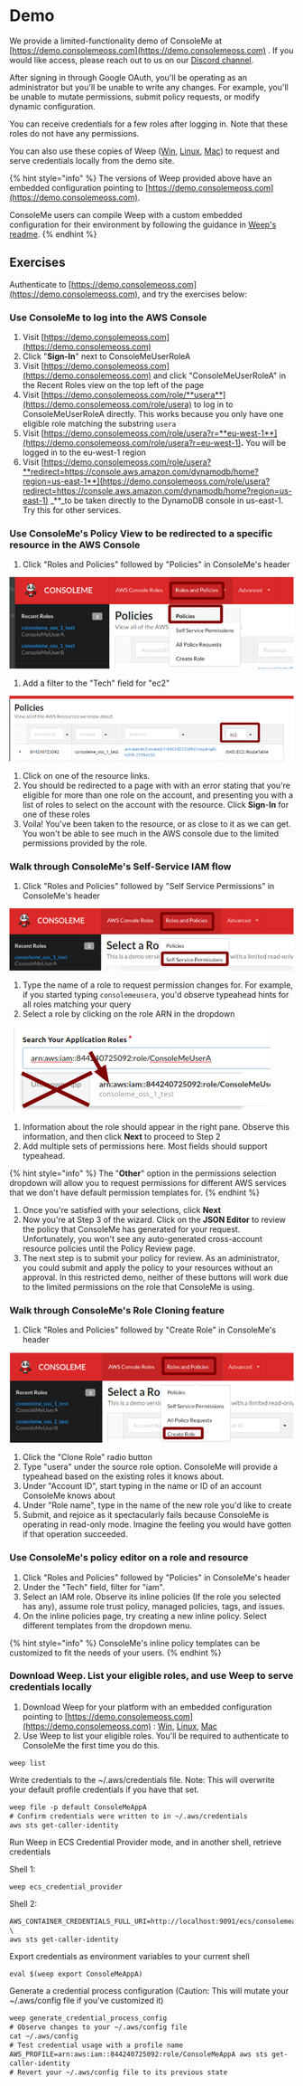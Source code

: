 # Demo

We provide a limited-functionality demo of ConsoleMe at [https://demo.consolemeoss.com](https://demo.consolemeoss.com) . If you would like access, please reach out to us on our [Discord channel](https://discord.com/invite/nQVpNGGkYu).

After signing in through Google OAuth, you'll be operating as an administrator but you'll be unable to write any changes. For example, you'll be unable to mutate permissions, submit policy requests, or modify dynamic configuration.

You can receive credentials for a few roles after logging in. Note that these roles do not have any permissions.

You can also use these copies of Weep \([Win](https://demo.consolemeoss.com/static/files/windows/weep.exe), [Linux](https://demo.consolemeoss.com/static/files/linux/weep), [Mac](https://demo.consolemeoss.com/static/files/darwin/weep)\) to request and serve credentials locally from the demo site.

{% hint style="info" %}
The versions of Weep provided above have an embedded configuration pointing to [https://demo.consolemeoss.com](https://demo.consolemeoss.com).

ConsoleMe users can compile Weep with a custom embedded configuration for their environment by following the guidance in [Weep's readme](https://github.com/Netflix/weep#embedded-configuration).
{% endhint %}

## Exercises

Authenticate to [https://demo.consolemeoss.com](https://demo.consolemeoss.com), and try the exercises below:

### Use ConsoleMe to log into the AWS Console

1. Visit [https://demo.consolemeoss.com](https://demo.consolemeoss.com)
2. Click "**Sign-In**" next to ConsoleMeUserRoleA
3. Visit [https://demo.consolemeoss.com](https://demo.consolemeoss.com) and click "ConsoleMeUserRoleA" in the Recent Roles view on the top left of the page
4. Visit [https://demo.consolemeoss.com/role/**usera**](https://demo.consolemeoss.com/role/usera) to log in to ConsoleMeUserRoleA directly. This works because you only have one eligible role matching the substring `usera`
5. Visit [https://demo.consolemeoss.com/role/usera?r=**eu-west-1**](https://demo.consolemeoss.com/role/usera?r=eu-west-1)**.** You will be logged in to the  eu-west-1 region
6. Visit [https://demo.consolemeoss.com/role/usera?**redirect=https://console.aws.amazon.com/dynamodb/home?region=us-east-1**](https://demo.consolemeoss.com/role/usera?redirect=https://console.aws.amazon.com/dynamodb/home?region=us-east-1) _\*\*_to be taken directly to the DynamoDB console in us-east-1. Try this for other services.

### Use ConsoleMe's Policy View to be redirected to a specific resource in the AWS Console

1. Click "Roles and Policies" followed by "Policies" in ConsoleMe's header

![](.gitbook/assets/image%20%2812%29.png)

1. Add a filter to the "Tech" field for "ec2"

![](.gitbook/assets/image%20%287%29.png)

1. Click on one of the resource links.
2. You should be redirected to a page with with an error stating that you're eligible for more than one role on the account, and presenting you with a list of roles to select on the account with the resource. Click **Sign**-**In** for one of these roles
3. Voila! You've been taken to the resource, or as close to it as we can get. You won't be able to see much in the AWS console due to the limited permissions provided by the role.

### Walk through ConsoleMe's Self-Service IAM flow

1. Click "Roles and Policies" followed by "Self Service Permissions" in ConsoleMe's header

![](.gitbook/assets/image%20%2811%29.png)

1. Type the name of a role to request permission changes for. For example, if you started typing `consolemeusera`, you'd observe typeahead hints for all roles matching your query
2. Select a role by clicking on the role ARN in the dropdown

![](.gitbook/assets/image%20%2810%29.png)

1. Information about the role should appear in the right pane. Observe this information, and then click **Next** to proceed to Step 2
2. Add multiple sets of permissions here. Most fields should support typeahead.

{% hint style="info" %}
The "**Other**" option in the permissions selection dropdown will allow you to request permissions for different AWS services that we don't have default permission templates for.
{% endhint %}

1. Once you're satisfied with your selections, click **Next**
2. Now you're at Step 3 of the wizard. Click on the **JSON Editor** to review the policy that ConsoleMe has generated for your request. Unfortunately, you won't see any auto-generated cross-account resource policies until the Policy Review page.
3. The next step is to submit your policy for review. As an administrator, you could submit and apply the policy to your resources without an approval. In this restricted demo, neither of these buttons will work due to the limited permissions on the role that ConsoleMe is using.

### Walk through ConsoleMe's Role Cloning feature

1. Click "Roles and Policies" followed by "Create Role" in ConsoleMe's header

![](.gitbook/assets/image%20%289%29.png)

1. Click the "Clone Role" radio button
2. Type "usera" under the source role option. ConsoleMe will provide a typeahead based on the existing roles it knows about.
3. Under "Account ID", start typing in the name or ID of an account ConsoleMe knows about
4. Under "Role name", type in the name of the new role you'd like to create
5. Submit, and rejoice as it spectacularly fails because ConsoleMe is operating in read-only mode. Imagine the feeling you would have gotten if that operation succeeded.

### Use ConsoleMe's policy editor on a role and resource

1. Click "Roles and Policies" followed by "Policies" in ConsoleMe's header
2. Under the "Tech" field, filter for "iam". 
3. Select an IAM role. Observe its inline policies \(If the role you selected has any\), assume role trust policy, managed policies, tags, and issues. 
4. On the inline policies page, try creating a new inline policy. Select different templates from the dropdown menu.

{% hint style="info" %}
ConsoleMe's inline policy templates can be customized to fit the needs of your users.
{% endhint %}

### Download Weep. List your eligible roles, and use Weep to serve credentials locally

1. Download Weep for your platform with an embedded configuration pointing to [https://demo.consolemeoss.com](https://demo.consolemeoss.com) :  [Win](https://demo.consolemeoss.com/static/files/windows/weep.exe), [Linux](https://demo.consolemeoss.com/static/files/linux/weep), [Mac](https://demo.consolemeoss.com/static/files/darwin/weep)
2. Use Weep to list your eligible roles. You'll be required to authenticate to ConsoleMe the first time you do this.

```text
weep list
```

Write credentials to the ~/.aws/credentials file. Note: This will overwrite your default profile credentials if you have that set.

```text
weep file -p default ConsoleMeAppA
# Confirm credentials were written to in ~/.aws/credentials
aws sts get-caller-identity
```

Run Weep in ECS Credential Provider mode, and in another shell, retrieve credentials

Shell 1:

```text
weep ecs_credential_provider
```

Shell 2:

```text
AWS_CONTAINER_CREDENTIALS_FULL_URI=http://localhost:9091/ecs/consolemeappa \
aws sts get-caller-identity
```

Export credentials as environment variables to your current shell

```text
eval $(weep export ConsoleMeAppA)
```

Generate a credential process configuration \(Caution: This will mutate your ~/.aws/config file if you've customized it\)

```text
weep generate_credential_process_config
# Observe changes to your ~/.aws/config file
cat ~/.aws/config
# Test credential usage with a profile name
AWS_PROFILE=arn:aws:iam::844240725092:role/ConsoleMeAppA aws sts get-caller-identity
# Revert your ~/.aws/config file to its previous state
```

